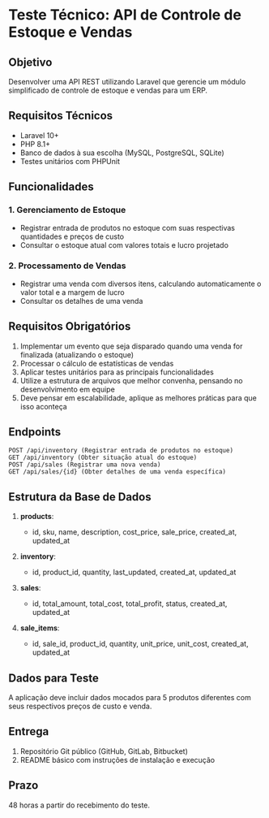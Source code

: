 # Teste Técnico: API de Controle de Estoque e Vendas

## Objetivo

Desenvolver uma API REST utilizando Laravel que gerencie um módulo simplificado de controle de estoque e vendas para um ERP.

## Requisitos Técnicos

- Laravel 10+
- PHP 8.1+
- Banco de dados à sua escolha (MySQL, PostgreSQL, SQLite)
- Testes unitários com PHPUnit

## Funcionalidades

### 1. Gerenciamento de Estoque
- Registrar entrada de produtos no estoque com suas respectivas quantidades e preços de custo
- Consultar o estoque atual com valores totais e lucro projetado

### 2. Processamento de Vendas
- Registrar uma venda com diversos itens, calculando automaticamente o valor total e a margem de lucro
- Consultar os detalhes de uma venda

## Requisitos Obrigatórios

1. Implementar um evento que seja disparado quando uma venda for finalizada (atualizando o estoque)
2. Processar o cálculo de estatísticas de vendas
3. Aplicar testes unitários para as principais funcionalidades
4. Utilize a estrutura de arquivos que melhor convenha, pensando no desenvolvimento em equipe
5. Deve pensar em escalabilidade, aplique as melhores práticas para que isso aconteça

## Endpoints

```
POST /api/inventory (Registrar entrada de produtos no estoque)
GET /api/inventory (Obter situação atual do estoque)
POST /api/sales (Registrar uma nova venda)
GET /api/sales/{id} (Obter detalhes de uma venda específica)
```

## Estrutura da Base de Dados

1. **products**: 
   - id, sku, name, description, cost_price, sale_price, created_at, updated_at

2. **inventory**:
   - id, product_id, quantity, last_updated, created_at, updated_at

3. **sales**:
   - id, total_amount, total_cost, total_profit, status, created_at, updated_at

4. **sale_items**:
   - id, sale_id, product_id, quantity, unit_price, unit_cost, created_at, updated_at

## Dados para Teste

A aplicação deve incluir dados mocados para 5 produtos diferentes com seus respectivos preços de custo e venda.

## Entrega

1. Repositório Git público (GitHub, GitLab, Bitbucket)
2. README básico com instruções de instalação e execução

## Prazo

48 horas a partir do recebimento do teste.
